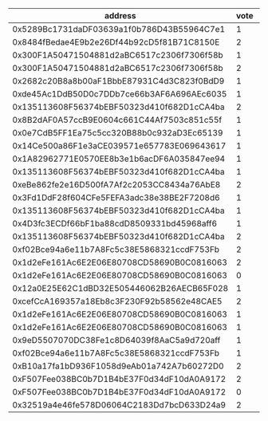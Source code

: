 address|vote|timestamp|signature
---|---|---|---
0x5289Bc1731daDF03639a1f0b786D43B55964C7e1|1|1598365498|0x0103adea8e75dadf72d8628a1fc16182b0af955d55bc9db80a3c2b5bebb48b6507d70748315d5d1b7c786fee6a449227daf40c3e8d5a29b21aa338dd52de128d1c
0x8484fBedae4E9b2e26Df44b92cD5f81B71C8150E|2|1598365571|0x38901f8453e2ad7054cc95e20bdfb147f55805089cff722591d8bb73ad7a430a250edc9e5a13f1b7151959f7f0655f1e917e39c5eb0bca9fa9ea53ea2696efcd1c
0x300F1A50471504881d2aBC6517c2306f7306f58b|1|1598365573|0x6598ac498c59ac861c2ff84764d28ab57c893d01918ee705f4feda0c31bcc318590b0e5bd5fc0db0e826278549bd3de85c176d4bf7fd552fa9cc3d48c3ed06c11c
0x300F1A50471504881d2aBC6517c2306f7306f58b|2|1598365723|0x045efee09b3a27b3e560218a831c635cbf35b32010cda6fde1275d4dc7aa2783147d3d0846a15b9c9a13137c2fe1f1c579709178ae78a6457492687d8ca4f7ca1c
0x2682c20B8a8b00aF1BbbE87931C4d3C823f0BdD9|1|1598365902|0x79b55d27fd2f81bebcf7472d2fe974642f76785496eccb517106ca46f7f9618b709df865eeaa6d47559449ec5c35605ffb043addecddac6438653aad7936a45c1b
0xde45Ac1DdB50D0c7DDb7ce66b3AF6A696AEc6035|1|1598365991|0xd4e51873656a96586a6402f805314013530f8983d18e2483cb2431c55cd0f96e6ade264c4a8b64319078afd4e836e3b5ebc3e89578f06a15d400aad93f9337fb1c
0x135113608F56374bEBF50323d410f682D1cCA4ba|2|1598366049|0x4a3a023ee3473705a7d730420434f6c727bb3d286e9cd413b26b4ccfa5040b4b7ce7bf663c6de4f56d86b7c787edea9e2ab75cf3e30f38ae2c511cc4dbd87f141b
0x8B2dAF0A57ccB9E0604c661C44Af7503c851c55f|1|1598366059|0xe4d7751a5dd4a70db398bc99f620957cbfcf465c7293f4cc9ac02ea98f25ab0029732e42b3c576cb527e0eee7a9fee257190397907da62ca4012463030d0c3281b
0x0e7CdB5FF1Ea75c5cc320B88b0c932aD3Ec65139|1|1598366228|0x8d54bbdf6111a1482c02eaf01882acc595b22ce5135e96b8049f605d067b8d3c401e4b9a14267b5b9a078fdd3ae230bde954261e08e9c7e1495ca9a4ee6c02581b
0x14Ce500a86F1e3aCE039571e657783E069643617|1|1598366271|0x4c84e4d3087ce06560fd5e850963149227751b2dbb5cdf2ef9fd9b4e1c4c29a11f703fb19b56d7ef3ecfdf466cd62215f2365ae7a6b92b7f465860ac1325f5f51c
0x1A82962771E0570EE8b3e1b6acDF6A035847ee94|1|1598366324|0xfe6e1f8ad9fe43448108f7ac951bf5011f8208eeaa0ed3ef8322d97d31237e5b69b49026bb0286cf44ade60a87bb2a54fa5dc4befc570e09fb44e3b3314deb1c1b
0x135113608F56374bEBF50323d410f682D1cCA4ba|1|1598366335|0xbb8fe73a2abc002f23a0401299fed624ea78191c78130066d5c2352ac9d8f97049abee445e936f2ab76d902ea5e1759cf80d9cd77d71eb4aa6ea374cb1577a2c1b
0xeBe862fe2e16D500fA7Af2c2053CC8434a76AbE8|2|1598366449|0xeda835d4c115386f97fe9e45fd1bcb7b24ccaaea138f9b7f06ffe0d54704809036be9db27b32218b954eb062cdd5bf1616d380eabae7ca50502560ed7e7bd0f51c
0x3Fd1DdF28f604CFe5FEFA3adc38e38BE2F7208d6|1|1598366557|0xcbeeef4694bd9f395b78fc4de65f539db773fab16d3a56b80b7eac690f9d0f0f373e9c825be32634626c6ebf74a1e45ad99f1d33369bfc3194cdd4221b4a06041b
0x135113608F56374bEBF50323d410f682D1cCA4ba|1|1598366602|0xe3431da01f975e0d73528567007876eafa1b2d3391be4ac6fe97122eb46f7b6350e6455c7873837cfcd36872cb070cf9a988c720f7e0a52e4a3017e9ed31d74e1c
0x4D3fc3ECDf66bF1ba88cdD8509331bd45968aff6|1|1598366701|0x6bd498ce46ae658009b935ae630272dd75d98da81216fd29f0fd1b14627d841c16e85a58dd0922ef6dc9ccee252dcb78642c4f45b45765d3fd35ffbffc10b3301b
0x135113608F56374bEBF50323d410f682D1cCA4ba|2|1598367340|0x48fd2def0fabdf2337d0910712115acc55d03dcd4f477b1b335a9c6763f1cd0229601eb9588505ac703580f8f52cb16878eec02152283d4ec3e49d37128b87ff1c
0xf02Bce94a6e11b7A8Fc5c38E5868321ccdF753Fb|2|1598367515|0x0469704375d345a72ed92d9cba23a5328e532be075f43fdf4c2056a5a9af1b3210cbb999d26491c61a7c755b05d6bf536500fd0f768b6d1c04c8b6d1b2bb971e1b
0x1d2eFe161Ac6E2E06E80708CD58690B0C0816063|2|1598367971|0xc0638b5680b5578cde16cb53abf4b5ffb3fbea7de81fc2b71a5f623fdb6c6bf8177d37a9c76c499f75643539ad20f01a62fa1280fb8eaeb9fb105b7d77b5b02e1b
0x1d2eFe161Ac6E2E06E80708CD58690B0C0816063|0|1598368543|0xec81176a5e8b5e7b5ce4658dc8d9f20c8a53dcbc5aa51c77f1d22fe1bc9eb51336ef2a5f0554b2206eb22e54a30b76be64f651f869352389faf73ea57cc9f2ee1b
0x12a0E25E62C1dBD32E505446062B26AECB65F028|1|1598368777|0x7152162d279f7de5155168c931ff54dfcc534ccad5a10bad219ca6faa5320c78266690082ee0de80b7e67a101846d0f19f084d63f1fb56dd97fde8394c69e3431c
0xcefCcA169357a18Eb8c3F230F92b58562e48CAE5|2|1598369471|0x53f7837c3d751152df47a6a9594bd28df13f8a42ceba2be020097136453c6be179bf4b91ed11b15c00ec0b72fe4a34911cec310a56a316d23ea71eae3616175a1c
0x1d2eFe161Ac6E2E06E80708CD58690B0C0816063|1|1598369478|0x91a9b7191f5de125153fdaa4e804a0014331c9ca00df49ce8b475c4b8e72b9837692ae942bec2539d205133160731d8b6d2331b171c8108f1e9da4b3291fbb391b
0x1d2eFe161Ac6E2E06E80708CD58690B0C0816063|1|1598370444|0xd52d4b7ac5d74227d6db8d6598e11204189bdca455630a51f108322e54254457136aeb8d19b47323f327755fb8ac19858e8479899b12f2c7bca0d7936f0425771b
0x9eD5507070DC38Fe1c8D64039f8AaC5a9d720aff|1|1598370529|0xcbdb748e1fadbbc96223d12f50d6e3ca213358e4c33c4da524f74c217e3102fe3ba5527f032da7178d11350290e8a21a4ee48ae16fe03928514bf98c73d290ee1c
0xf02Bce94a6e11b7A8Fc5c38E5868321ccdF753Fb|1|1598370840|0x554d14c232b1fbdc37da231b0616ea9d5d7efa3be461129e0b48f8be4a99b101482713e517f1b45c6d603507cf868f5001202f00cdb552425e4c21311ef580f21c
0xB10a17fa1bD936F1058d9eAb01a742A7b60272D0|2|1598370992|0xdd1af0f195017b885f687cf45fcbd6aefc8e8cd96a1011e5ed628b0fddd0472c4adb9843bac77265893f20e1fe85919b51f297293bc236485b59d8440350d65d1b
0xF507Fee038BC0b7D1B4bE37F0d34dF10dA0A9172|2|1598371125|0xac587041f0af8f15e2aae7287a7dc9742410587d15a5fcf6f1fd033e5cd1124962ef908888358fc98524b44d7cf927bc08a92595383e9f51d235e7d6eac85a5d1c
0xF507Fee038BC0b7D1B4bE37F0d34dF10dA0A9172|0|1598371465|0xa0fb0a2a902079328fb9da748a43a09944378011f0cae3139ad4535ee6982a6059a4cabc5a4efafacd8e788825e531385196397b4f8b81bc0319b9a2737e3fb21b
0x32519a4e46fe578D06064C2183Dd7bcD633D24a9|2|1598371556|0x8675696e1cf1eda33c9428602616e3d3d7d342d8d0c4cc4d7e07945292a3104b04bf63ccf15018e435aceb49a3a72ee83dc4cb6f204708b95b93f0c8124e55281b